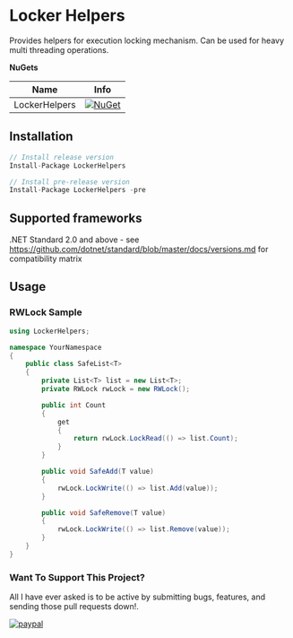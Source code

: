 # Locker Helpers

Provides helpers for execution locking mechanism. Can be used for heavy multi threading operations.

**NuGets**

|Name|Info|
| ------------------- | :------------------: |
|LockerHelpers|[![NuGet](https://buildstats.info/nuget/LockerHelpers?includePreReleases=true)](https://www.nuget.org/packages/LockerHelpers/)|

## Installation
```csharp
// Install release version
Install-Package LockerHelpers

// Install pre-release version
Install-Package LockerHelpers -pre
```

## Supported frameworks
.NET Standard 2.0 and above - see https://github.com/dotnet/standard/blob/master/docs/versions.md for compatibility matrix

## Usage

### RWLock Sample
```csharp
using LockerHelpers;

namespace YourNamespace
{
    public class SafeList<T>
    {
        private List<T> list = new List<T>;
        private RWLock rwLock = new RWLock();

        public int Count
        {
            get
            {
                return rwLock.LockRead(() => list.Count);
            }
        }

        public void SafeAdd(T value)
        {
            rwLock.LockWrite(() => list.Add(value));
        }

        public void SafeRemove(T value)
        {
            rwLock.LockWrite(() => list.Remove(value));
        }
    }
}
```

### Want To Support This Project?
All I have ever asked is to be active by submitting bugs, features, and sending those pull requests down!.

[![paypal](https://www.paypalobjects.com/en_US/i/btn/btn_donateCC_LG.gif)](https://ko-fi.com/kiryuumaru)
